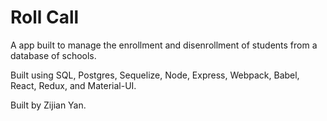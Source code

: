 # Roll Call

A app built to manage the enrollment and disenrollment of students from a database of schools.

Built using SQL, Postgres, Sequelize, Node, Express, Webpack, Babel, React, Redux, and Material-UI.

Built by Zijian Yan.
